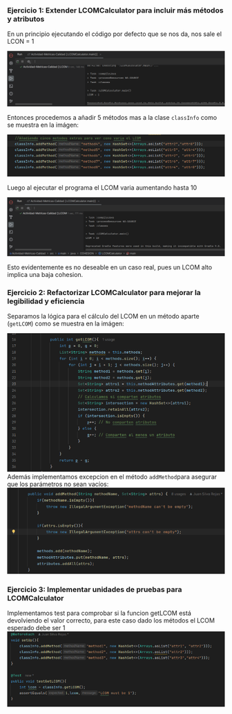 ### Ejercicio 1: Extender LCOMCalculator para incluir más métodos y atributos  
En un principio ejecutando el código por defecto que se nos da, nos sale el LCON = 1  

![](img/LCOM=1.png)  
  
Entonces procedemos a añadir 5 métodos mas a la clase `classInfo` como se muestra en la imágen:  

![](img/LCOM=10.png)  
  
Luego al ejecutar el programa el LCOM varia aumentando hasta 10  

![](img/LCOM10.png)  

Esto evidentemente es no deseable en un caso real, pues un LCOM alto implica una baja cohesion.  

### Ejercicio 2: Refactorizar LCOMCalculator para mejorar la legibilidad y eficiencia  
  
Separamos la lógica para el cálculo del LCOM en un método aparte (`getLCOM`) como se muestra en la imágen:  

![](img/getLCOM.png)  
Además implementamos excepcion en el método `addMethod`para asegurar que los parámetros no sean vacíos:  
![](img/Excepciones.png)  
### Ejercicio 3:  Implementar unidades de pruebas para LCOMCalculator  
Implementamos test para comprobar si la funcion getLCOM está devolviendo el valor correcto, para este caso dado los métodos el LCOM esperado debe ser 1  
![](img/testLCOM.png)  
  

